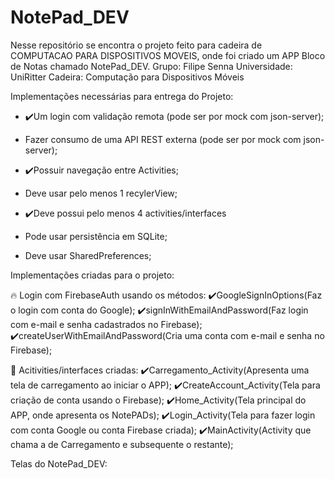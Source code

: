 # NotePad_DEV
Nesse repositório se encontra o projeto feito para cadeira de COMPUTACAO PARA DISPOSITIVOS MOVEIS, onde foi criado um APP Bloco de Notas chamado NotePad_DEV.
Grupo: Filipe Senna
Universidade: UniRitter
Cadeira: Computação para Dispositivos Móveis

Implementações necessárias para entrega do Projeto:

- ✔️Um login com validação remota (pode ser por mock com json-server);

- Fazer consumo de uma API REST externa (pode ser por mock com json-server);

- ✔️Possuir navegação entre Activities;

- Deve usar pelo menos 1 recylerView;

- ✔️Deve possui pelo menos 4 activities/interfaces

- Pode usar persistência em SQLite;

- Deve usar SharedPreferences;

Implementações criadas para o projeto:


🔥 Login com FirebaseAuth usando os métodos:
    ✔️GoogleSignInOptions(Faz o login com conta do Google);
    ✔️signInWithEmailAndPassword(Faz login com e-mail e senha cadastrados no Firebase);
    ✔️createUserWithEmailAndPassword(Cria uma conta com e-mail e senha no Firebase);

📱 Acitivities/interfaces criadas:
    ✔️Carregamento_Activity(Apresenta uma tela de carregamento ao iniciar o APP);
    ✔️CreateAccount_Activity(Tela para criação de conta usando o Firebase);
    ✔️Home_Activity(Tela principal do APP, onde apresenta os NotePADs);
    ✔️Login_Activity(Tela para fazer login com conta Google ou conta Firebase criada);
    ✔️MainActivity(Activity que chama a de Carregamento e subsequente o restante);


Telas do NotePad_DEV: 




